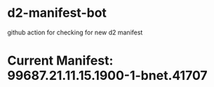 # d2-manifest-bot
github action for checking for new d2 manifest

# Current Manifest: 99687.21.11.15.1900-1-bnet.41707